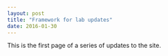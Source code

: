```yaml
---
layout: post
title: "Framework for lab updates"
date: 2016-01-30
---
```


This is the first page of a series of updates to the site.

